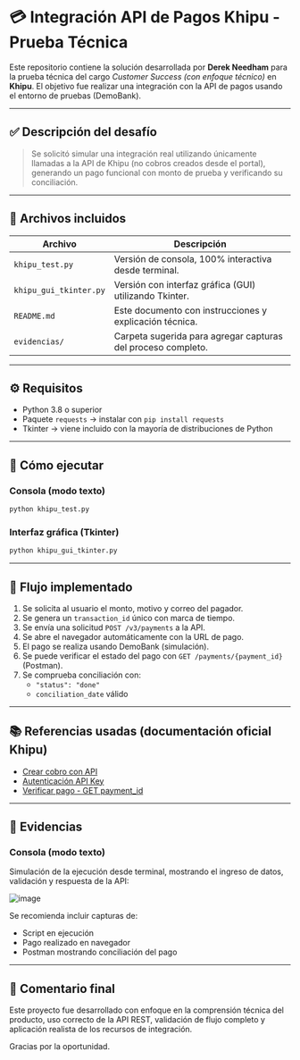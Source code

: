 
# 💳 Integración API de Pagos Khipu - Prueba Técnica

Este repositorio contiene la solución desarrollada por **Derek Needham** para la prueba técnica del cargo *Customer Success (con enfoque técnico)* en **Khipu**. El objetivo fue realizar una integración con la API de pagos usando el entorno de pruebas (DemoBank).

---

## ✅ Descripción del desafío

> Se solicitó simular una integración real utilizando únicamente llamadas a la API de Khipu (no cobros creados desde el portal), generando un pago funcional con monto de prueba y verificando su conciliación.

---

## 📂 Archivos incluidos

| Archivo | Descripción |
|--------|-------------|
| `khipu_test.py` | Versión de consola, 100% interactiva desde terminal. |
| `khipu_gui_tkinter.py` | Versión con interfaz gráfica (GUI) utilizando Tkinter. |
| `README.md` | Este documento con instrucciones y explicación técnica. |
| `evidencias/` | Carpeta sugerida para agregar capturas del proceso completo. |

---

## ⚙️ Requisitos

- Python 3.8 o superior
- Paquete `requests` → instalar con `pip install requests`
- Tkinter → viene incluido con la mayoría de distribuciones de Python

---

## 🧪 Cómo ejecutar

### Consola (modo texto)
```bash
python khipu_test.py
```

### Interfaz gráfica (Tkinter)
```bash
python khipu_gui_tkinter.py
```

---

## 🔄 Flujo implementado

1. Se solicita al usuario el monto, motivo y correo del pagador.
2. Se genera un `transaction_id` único con marca de tiempo.
3. Se envía una solicitud `POST /v3/payments` a la API.
4. Se abre el navegador automáticamente con la URL de pago.
5. El pago se realiza usando DemoBank (simulación).
6. Se puede verificar el estado del pago con `GET /payments/{payment_id}` (Postman).
7. Se comprueba conciliación con:
   - `"status": "done"`
   - `conciliation_date` válido

---

## 📚 Referencias usadas (documentación oficial Khipu)

- [Crear cobro con API](https://docs.khipu.com/portal/es/payment-api/#crear-un-cobro)
- [Autenticación API Key](https://docs.khipu.com/portal/es/payment-auth/)
- [Verificar pago - GET payment_id](https://docs.khipu.com/openapi/es/v1/instant-payment/openapi/operation/getPaymentById/)

---

## 📸 Evidencias

### Consola (modo texto)

Simulación de la ejecución desde terminal, mostrando el ingreso de datos, validación y respuesta de la API:

![image](https://github.com/user-attachments/assets/3aaa425d-2243-4f3b-81a0-a82751e5b68f)


Se recomienda incluir capturas de:
- Script en ejecución
- Pago realizado en navegador
- Postman mostrando conciliación del pago

---

## 🧠 Comentario final

Este proyecto fue desarrollado con enfoque en la comprensión técnica del producto, uso correcto de la API REST, validación de flujo completo y aplicación realista de los recursos de integración.

Gracias por la oportunidad.
